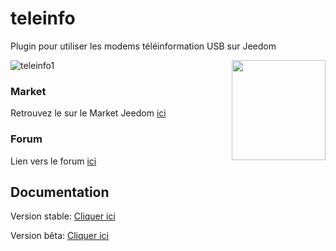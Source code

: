 # teleinfo
 

Plugin pour utiliser les modems téléinformation USB sur Jeedom

<img src="plugin_info/teleinfo_icon.png" align="right" height="160" width="150">

![teleinfo1](./docs/images/teleinfo_screenshot1.png)

### Market

Retrouvez le sur le Market Jeedom [ici](https://www.jeedom.com/market/index.php?v=d&p=market&type=plugin&&name=teleinfo)

### Forum

Lien vers le forum [ici](https://community.jeedom.com/tag/plugin-teleinfo)

## Documentation

Version stable: [Cliquer ici](https://github.com/Noyax-37/plugin-teleinfo/blob/master/docs/fr_FR/index.md)

Version bêta: [Cliquer ici](https://github.com/Noyax-37/plugin-teleinfo/blob/develop/docs/fr_FR/index.md)
